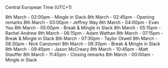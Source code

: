 Central European Time (UTC+1)

8th March - 02:00pm - Mingle in Slack
8th March - 02:45pm - Opening remarks
8th March - 03:00pm - Jeffrey Way
8th March - 04:00pm - Evan You
8th March - 05:00pm - Break & Mingle in Slack
8th March - 05:15pm - Rachel Andrew
8th March - 06:15pm - Adam Wathan
8th March - 07:15pm - Break & Mingle in Slack
8th March - 07:30pm - Taylor Otwell
8th March - 08:30pm - Nick Canzoneri
8th March - 09:30pm - Break & Mingle in Slack
8th March - 09:45pm - Jason McCreary
8th March - 10:45pm - Matt Stauffer
8th March - 11:45pm - Closing remarks
8th March - 00:00am - Mingle in Slack
